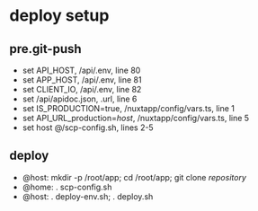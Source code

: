 # deploy setup

## pre.git-push
  - set API_HOST, /api/.env, line 80
  - set APP_HOST, /api/.env, line 81
  - set CLIENT_IO, /api/.env, line 82
  - set /api/apidoc.json, .url, line 6
  - set IS_PRODUCTION=true, /nuxtapp/config/vars.ts, line 1
  - set API_URL_production=_host_, /nuxtapp/config/vars.ts, line 5
  - set host @/scp-config.sh, lines 2-5

## deploy
  - @host: mkdir -p /root/app; cd /root/app; git clone _repository_
  - @home: . scp-config.sh
  - @host: . deploy-env.sh; . deploy.sh

